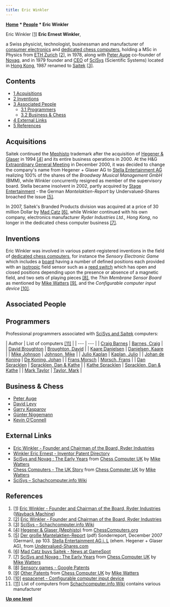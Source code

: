 ```yaml
---
title: Eric Winkler
---
```

**[Home](Home "Home") * [People](People "People") * Eric Winkler**

[](https://web.archive.org/web/20180220061817/http://www.ryderems.com/pages_83.html) Eric Winkler <a id="cite-note-1" href="#cite-ref-1">[1]</a>
**Eric Ernest Winkler**,

a Swiss physicist, technologist, businessman and manufacturer of [consumer electronics](https://en.wikipedia.org/wiki/Consumer_electronics) and [dedicated chess computers](Dedicated_Chess_Computers "Dedicated Chess Computers"), holding a MSc in Physics from [ETH Zurich](ETH_Zurich "ETH Zurich") <a id="cite-note-2" href="#cite-ref-2">[2]</a>, in 1978, along with [Peter Auge](Peter_Auge "Peter Auge") co-founder of [Novag](Novag "Novag"), and in 1979 founder and [CEO](https://en.wikipedia.org/wiki/Chief_executive_officer) of [SciSys](Saitek "Saitek") (Scientific Systems) located in [Hong Kong](https://en.wikipedia.org/wiki/Hong_Kong), 1987 renamed to [Saitek](Saitek "Saitek") <a id="cite-note-3" href="#cite-ref-3">[3]</a>.

## Contents

- [1 Acquisitions](#acquisitions)
- [2 Inventions](#inventions)
- [3 Associated People](#associated-people)
  - [3.1 Programmers](#programmers)
  - [3.2 Business & Chess](#business-.26-chess)
- [4 External Links](#external-links)
- [5 References](#references)

## Acquisitions

Saitek continued the [Mephisto](Mephisto "Mephisto") trademark after the acquisition of [Hegener & Glaser](Hegener_%26_Glaser "Hegener & Glaser") in 1994 <a id="cite-note-4" href="#cite-ref-4">[4]</a> and its entire business operations in 2000. At the H&G [Extraordinary General Meeting](https://en.wikipedia.org/wiki/Extraordinary_General_Meeting) in December 2000, it was decided to change the company's name from Hegener + Glaser AG to [Stella Entertainment AG](https://de.wikipedia.org/wiki/Stella_AG) realizing 100% of the shares of the *Broadway Musical Management GmbH* (BMM), while Winkler concurrently resigned as member of the supervisory board. Stella became insolvent in 2002, partly acquired by [Stage Entertainment](https://en.wikipedia.org/wiki/Stage_Entertainment) - the German *Mantelaktien-Report* by Undervalued-Shares broached the issue <a id="cite-note-5" href="#cite-ref-5">[5]</a>.

In 2007, Saitek's Branded Products division was acquired at a price of 30 million Dollar by [Mad Catz](https://en.wikipedia.org/wiki/Mad_Catz) <a id="cite-note-6" href="#cite-ref-6">[6]</a>, while Winkler continued with his own company, electronics manufacturer *Ryder Industries Ltd., Hong Kong*, no longer in the dedicated chess computer business <a id="cite-note-7" href="#cite-ref-7">[7]</a>.

## Inventions

Eric Winkler was involved in various patent-registered inventions in the field of [dedicated chess computers](Dedicated_Chess_Computers "Dedicated Chess Computers"), for instance the *Sensory Electronic Game* which includes a [board](Sensory_Board "Sensory Board") having a number of defined positions each provided with an [isotropic](https://en.wikipedia.org/wiki/Isotropy) field sensor such as a [reed switch](https://en.wikipedia.org/wiki/Reed_switch) which has open and closed positions depending upon the presence or absence of a magnetic field, and two sets of playing pieces <a id="cite-note-8" href="#cite-ref-8">[8]</a>, the *Thin Membrane Sensor Board* as mentioned by [Mike Watters](Mike_Watters "Mike Watters") <a id="cite-note-9" href="#cite-ref-9">[9]</a>, and the *Configurable computer input device* <a id="cite-note-10" href="#cite-ref-10">[10]</a>.

## Associated People

## Programmers

Professional programmers associated with [SciSys and Saitek](Saitek "Saitek") computers:

|  Author
|  List of computers <a id="cite-note-11" href="#cite-ref-11">[11]</a> |
| --- | --- |
| [Craig Barnes](Craig_Barnes "Craig Barnes") | [Barnes, Craig](http://www.schach-computer.info/wiki/index.php/Barnes,_Craig) |
| [David Broughton](David_Broughton "David Broughton") | [Broughton, David](http://www.schach-computer.info/wiki/index.php/Broughton,_David) |
| [Kaare Danielsen](Kaare_Danielsen "Kaare Danielsen") | [Danielsen, Kaare](http://www.schach-computer.info/wiki/index.php/Kaare_Danielsen) |
| [Mike Johnson](Mike_Johnson "Mike Johnson") | [Johnson, Mike](http://www.schach-computer.info/wiki/index.php/Johnson,_Mike) |
| [Julio Kaplan](Julio_Kaplan "Julio Kaplan") | [Kaplan, Julio](http://www.schach-computer.info/wiki/index.php/Julio_Kaplan) |
| [Johan de Koning](Johan_de_Koning "Johan de Koning") | [De Koning, Johan](http://www.schach-computer.info/wiki/index.php/Johan_de_Koning) |
| [Frans Morsch](Frans_Morsch "Frans Morsch") | [Morsch, Frans](http://www.schach-computer.info/wiki/index.php/Frans_Morsch) |
| [Dan Spracklen](Dan_Spracklen "Dan Spracklen") | [Spracklen, Dan & Kathe](http://www.schach-computer.info/wiki/index.php/Spracklen,_Dan_%26_Kathe) |
| [Kathe Spracklen](Kathe_Spracklen "Kathe Spracklen") | [Spracklen, Dan & Kathe](http://www.schach-computer.info/wiki/index.php/Spracklen,_Dan_%26_Kathe) |
| [Mark Taylor](Mark_Taylor "Mark Taylor") | [Taylor, Mark](http://www.schach-computer.info/wiki/index.php/Taylor,_Mark) |

## Business & Chess

- [Peter Auge](Peter_Auge "Peter Auge")
- [David Levy](David_Levy "David Levy")
- [Garry Kasparov](Garry_Kasparov "Garry Kasparov")
- [Günter Niggemann](index.php?title=G%C3%BCnter_Niggemann&action=edit&redlink=1 "Günter Niggemann (page does not exist)")
- [Kevin O’Connell](Kevin_O%E2%80%99Connell "Kevin O’Connell")

## External Links

- [Eric Winkler - Founder and Chairman of the Board, Ryder Industries](https://www.ryderems.com/about-us/our-team/eric-winkler/)
- [Winkler Eric Ernest - Inventor Patent Directory](http://patent.ipexl.com/inventor/Winkler_Eric_Ernest_1.html)
- [SciSys and Novag : The Early Years](http://www.chesscomputeruk.com/html/scisys_and_novag___the_early_y.html) from [Chess Computer UK](http://www.chesscomputeruk.com/index.html) by [Mike Watters](Mike_Watters "Mike Watters")
- [Chess Computers - The UK Story](http://www.chesscomputeruk.com/html/chess_computers_-_the_uk_story.html) from [Chess Computer UK](http://www.chesscomputeruk.com/index.html) by [Mike Watters](Mike_Watters "Mike Watters")
- [SciSys – Schachcomputer.info Wiki](http://www.schach-computer.info/wiki/index.php/SciSys_En)

## References

1. <a id="cite-ref-1" href="#cite-note-1">[1]</a> [Eric Winkler - Founder and Chairman of the Board, Ryder Industries](https://web.archive.org/web/20180220061817/http://www.ryderems.com/pages_83.html) ([Wayback Machine](https://en.wikipedia.org/wiki/Wayback_Machine))
1. <a id="cite-ref-2" href="#cite-note-2">[2]</a> [Eric Winkler - Founder and Chairman of the Board, Ryder Industries](https://www.ryderems.com/about-us/our-team/eric-winkler/)
1. <a id="cite-ref-3" href="#cite-note-3">[3]</a> [SciSys – Schachcomputer.info Wiki](http://www.schach-computer.info/wiki/index.php/SciSys_En)
1. <a id="cite-ref-4" href="#cite-note-4">[4]</a> [Hegener & Glaser (Mephisto)](http://www.ismenio.com/mephisto.html) from [ChessComputers.org](http://www.ismenio.com/chess_computers.html)
1. <a id="cite-ref-5" href="#cite-note-5">[5]</a> [Der große Mantelaktien-Report](https://coldipo.com/Undervalued-Shares-MAR-D-200712.pdf) (pdf) Sonderreport, December 2007 (German), pp 103. [Stella Entertainment AG i. L](https://de.wikipedia.org/wiki/Stella_AG) (ehem. Hegener + Glaser AG), from [Undervalued-Shares.com](https://www.undervalued-shares.com/)
1. <a id="cite-ref-6" href="#cite-note-6">[6]</a> [Mad Catz buys Saitek - News at GameSpot](http://www.gamespot.com/news/6182902.html)
1. <a id="cite-ref-7" href="#cite-note-7">[7]</a> [SciSys and Novag : The Early Years](http://www.chesscomputeruk.com/html/scisys_and_novag___the_early_y.html) from [Chess Computer UK](http://www.chesscomputeruk.com/index.html) by [Mike Watters](Mike_Watters "Mike Watters")
1. <a id="cite-ref-8" href="#cite-note-8">[8]</a> [Sensory games - Google Patents](http://www.google.de/patents/about?id=PRcdAAAAEBAJ)
1. <a id="cite-ref-9" href="#cite-note-9">[9]</a> [Other Patents](http://www.chesscomputeruk.com/html/other_patents.html) from [Chess Computer UK](http://www.chesscomputeruk.com/index.html) by [Mike Watters](Mike_Watters "Mike Watters")
1. <a id="cite-ref-10" href="#cite-note-10">[10]</a> [espacenet - Configurable computer input device](http://worldwide.espacenet.com/publicationDetails/biblio?CC=EP&NR=0816989)
1. <a id="cite-ref-11" href="#cite-note-11">[11]</a> List of computers from [Schachcomputer.info Wiki](http://www.schach-computer.info/wiki/index.php/Hauptseite_En) contains various manufacturer

**[Up one level](People "People")**

